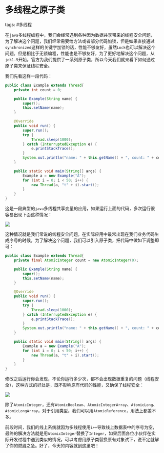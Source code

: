 # 多线程之原子类
tags: #多线程

在`java`多线程编程中，我们会经常遇到各种因为数据共享带来的线程安全问题，为了解决这个问题，我们经常需要给方法或者部分代码加锁，但是如果直接通过`synchronized`这样的关键字加锁的话，性能不够友好，虽然`Lock`也可以解决这个问题，但是相比于无锁编程，性能也是不够友好，为了更好地解决这个问题，从`jdk1.5`开始，官方为我们提供了一系列原子类，所以今天我们就来看下如何通过原子类来保证线程安全。

我们先看这样一段代码：

```java
public class Example extends Thread{
    private int count = 0;

    public Example(String name) {
        super();
        this.setName(name);
    }

    @Override
    public void run() {
        super.run();
        try {
            Thread.sleep(1000);
        } catch (InterruptedException e) {
            e.printStackTrace();
        }
        System.out.println("name: " + this.getName() + ", count: " + count++);
    }

    public static void main(String[] args) {
        Example a = new Example("A");
        for (int i = 0; i < 50; i++) {
            new Thread(a, "t" + i).start();
        }
    }
}
```

这是一段典型的`java`多线程共享变量的应用，如果运行上面的代码，多次运行很容易出现下面这种情况：

![](https://syske-pic-bed.oss-cn-hangzhou.aliyuncs.com/imgs/20210705085000.png)

这种情况就是我们常说的线程安全问题，在实际应用中最常出现在我们业务代码生成序号的时候，为了解决这个问题，我们可以引入原子类，把代码中做如下调整即可：

```java
public class Example extends Thread{
    private final AtomicInteger count = new AtomicInteger(0);

    public Example(String name) {
        super();
        this.setName(name);
    }

    @Override
    public void run() {
        super.run();
        try {
            Thread.sleep(1000);
        } catch (InterruptedException e) {
            e.printStackTrace();
        }
        System.out.println("name: " + this.getName() + ", count: " + count.getAndAdd(1));
    }

    public static void main(String[] args) {
        Example a = new Example("A");
        for (int i = 0; i < 50; i++) {
            new Thread(a, "t" + i).start();
        }
    }
}
```

修改之后运行你会发现，不论你运行多少次，都不会出现数据重复的问题（线程安全），这种方式的好处是，既不影响原有代码的性能，又确保了线程安全：

![](https://syske-pic-bed.oss-cn-hangzhou.aliyuncs.com/imgs/images/20210705123725.png)

除了`AtomicInteger`，还有`AtomicBoolean`、`AtomicIntegerArray`、`AtomicLong`、`AtomicLongArray`，对于引用类型，我们可以用`AtomicReference`，用法上都差不多。

前段时间，我们的线上系统就因为多线程使用`i++`导致线上数据表中的序号为空，最终的解决方法就是用`AtomicInteger`替换了`Integer`，如果后面各位小伙伴在实际开发过程中遇到类似的情况，可以考虑用原子类替换原有对象试下，说不定就解了你的燃眉之急。好了，今天的内容就到这里吧！

